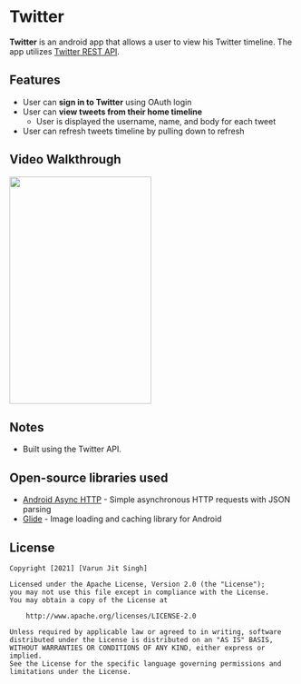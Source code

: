 # Twitter

**Twitter** is an android app that allows a user to view his Twitter timeline. The app utilizes [Twitter REST API](https://dev.twitter.com/rest/public).


## Features

- User can **sign in to Twitter** using OAuth login
- User can **view tweets from their home timeline**
  - User is displayed the username, name, and body for each tweet
- User can refresh tweets timeline by pulling down to refresh

## Video Walkthrough

<img src="https://github.com/varunjitsingh6410/Twitter-Kotlin/blob/master/Twitter-Demo.gif?raw=true" width="250" height="400">


## Notes

- Built using the Twitter API. 

## Open-source libraries used

- [Android Async HTTP](https://github.com/codepath/CPAsyncHttpClient) - Simple asynchronous HTTP requests with JSON parsing
- [Glide](https://github.com/bumptech/glide) - Image loading and caching library for Android

## License

    Copyright [2021] [Varun Jit Singh]

    Licensed under the Apache License, Version 2.0 (the "License");
    you may not use this file except in compliance with the License.
    You may obtain a copy of the License at

        http://www.apache.org/licenses/LICENSE-2.0

    Unless required by applicable law or agreed to in writing, software
    distributed under the License is distributed on an "AS IS" BASIS,
    WITHOUT WARRANTIES OR CONDITIONS OF ANY KIND, either express or implied.
    See the License for the specific language governing permissions and
    limitations under the License.
